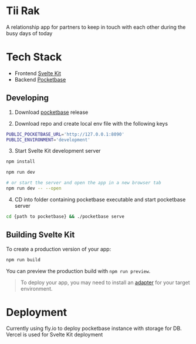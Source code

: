# Tii Rak

A relationship app for partners to keep in touch with each other during the busy days of today

# Tech Stack

- Frontend [Svelte Kit](https://kit.svelte.dev/docs/introduction)
- Backend [Pocketbase](https://github.com/pocketbase/pocketbase)

## Developing

1. Download [pocketbase](https://github.com/pocketbase/pocketbase/releases) release

2. Download repo and create local env file with the following keys

```bash
PUBLIC_POCKETBASE_URL='http://127.0.0.1:8090'
PUBLIC_ENVIRONMENT='development'
```

3. Start Svelte Kit development server

```bash
npm install

npm run dev

# or start the server and open the app in a new browser tab
npm run dev -- --open
```

4. CD into folder containing pocketbase executable and start pocketbase server

```bash
cd {path to pocketbase} && ./pocketbase serve
```

## Building Svelte Kit

To create a production version of your app:

```bash
npm run build
```

You can preview the production build with `npm run preview`.

> To deploy your app, you may need to install an [adapter](https://kit.svelte.dev/docs/adapters) for your target environment.

# Deployment

Currently using fly.io to deploy pocketbase instance with storage for DB. Vercel is used for Svelte Kit deployment
